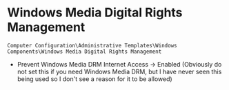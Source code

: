 # Windows Media Digital Rights Management

`Computer Configuration\Administrative Templates\Windows Components\Windows Media Digital Rights Management`

- Prevent Windows Media DRM Internet Access -> Enabled (Obviously do not set this if you need Windows Media DRM, but I have never seen this being used so I don't see a reason for it to be allowed)